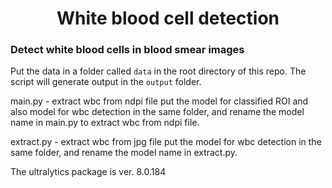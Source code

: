 <h1 align="center">White blood cell detection</h1>

### Detect white blood cells in blood smear images

Put the data in a folder called `data` in the root directory of this repo.
The script will generate output in the `output` folder.

main.py - extract wbc from ndpi file
put the model for classified ROI and also model for wbc detection in the same folder, and rename the model name in main.py to extract wbc from ndpi file.

extract.py - extract wbc from jpg file
put the model for wbc detection in the same folder, and rename the model name in extract.py.

The ultralytics package is ver. 8.0.184
